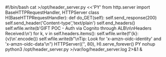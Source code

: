 #!/bin/bash
cat >/opt/header_server.py <<'PY'
from http.server import BaseHTTPRequestHandler, HTTPServer
class H(BaseHTTPRequestHandler):
    def do_GET(self):
        self.send_response(200)
        self.send_header('Content-type','text/plain')
        self.end_headers()
        self.wfile.write(b'GIFT POC - Auth via Cognito through ALB\n\nHeaders Received:\n')
        for k, v in self.headers.items():
            self.wfile.write(f'{k}: {v}\n'.encode())
        self.wfile.write(b"\nTip: Look for 'x-amzn-oidc-identity' and 'x-amzn-oidc-data'\n")
HTTPServer(('', 80), H).serve_forever()
PY
nohup python3 /opt/header_server.py >/var/log/header_server.log 2>&1 &